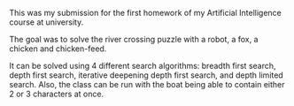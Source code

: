 This was my submission for the first homework of my Artificial Intelligence course at university. 

The goal was to solve the river crossing puzzle with a robot, a fox, a chicken and chicken-feed.

It can be solved using 4 different search algorithms: breadth first search, depth first search, iterative deepening depth first search, and depth limited search.
Also, the class can be run with the boat being able to contain either 2 or 3 characters at once.
